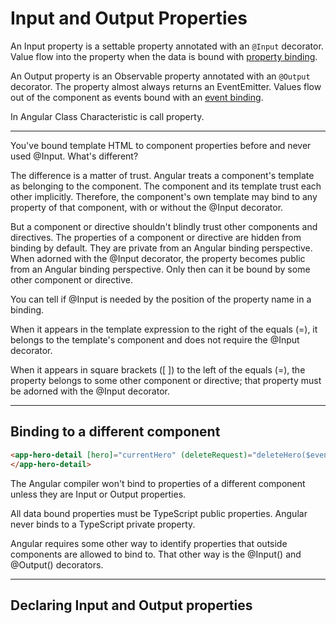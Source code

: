 # Input and Output Properties

An Input property is a settable property annotated with an `@Input` decorator. Value flow into the property when the data is bound with [property binding](../Angular6-code/Component_And_Template/Property-Binding/README.md).

An Output property is an Observable property annotated with an `@Output` decorator. The property almost always returns an EventEmitter. Values flow out of the component as events bound with an [event binding](../Angular6-code/Component_And_Template/Event-Binding/README.md).

In Angular Class Characteristic is call property.

---

You've bound template HTML to component properties before and never used @Input. What's different?

The difference is a matter of trust. Angular treats a component's template as belonging to the component. The component and its template trust each other implicitly. Therefore, the component's own template may bind to any property of that component, with or without the @Input decorator.

But a component or directive shouldn't blindly trust other components and directives. The properties of a component or directive are hidden from binding by default. They are private from an Angular binding perspective. When adorned with the @Input decorator, the property becomes public from an Angular binding perspective. Only then can it be bound by some other component or directive.

You can tell if @Input is needed by the position of the property name in a binding.

When it appears in the template expression to the right of the equals (=), it belongs to the template's component and does not require the @Input decorator.

When it appears in square brackets ([ ]) to the left of the equals (=), the property belongs to some other component or directive; that property must be adorned with the @Input decorator.

---

## Binding to a different component

```html
<app-hero-detail [hero]="currentHero" (deleteRequest)="deleteHero($event)">
</app-hero-detail>
```

The Angular compiler won't bind to properties of a different component unless they are Input or Output properties.

All data bound properties must be TypeScript public properties. Angular never binds to a TypeScript private property.

Angular requires some other way to identify properties that outside components are allowed to bind to. That other way is the @Input() and @Output() decorators.

---

## Declaring Input and Output properties

